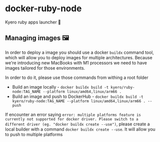 # docker-ruby-node
Kyero ruby apps launcher :whale:


## Managing images 🖼

In order to deploy a image you should use a docker `buildx` command tool, which will allow you to deploy images
for multiple architectures. Because we're introducing new MacBooks with M1 processors we need to have images tailored
for those environments.

In order to do it, please use those commands from withing a root folder

- Build an image locally - `docker buildx build -t kyero/ruby-node:TAG_NAME --platform linux/amd64,linux/arm66 .`
- Build an image and push to DockerHub - `docker buildx build -t kyero/ruby-node:TAG_NAME --platform linux/amd64,linux/arm66 . --push`

If encounter an error saying `error: multiple platforms feature is currently not supported for docker driver. Please switch to a different driver (eg. "docker buildx create --use")`, please create a local builder
with a command `docker buildx create --use`. It will allow you to push to multiple platforms
